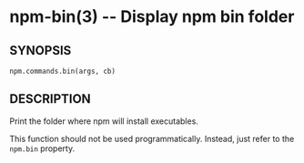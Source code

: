 npm-bin(3) -- Display npm bin folder
====================================


































































<extoc></extoc>

## SYNOPSIS

    npm.commands.bin(args, cb)

## DESCRIPTION

Print the folder where npm will install executables.

This function should not be used programmatically.  Instead, just refer
to the `npm.bin` property.
